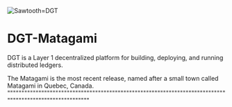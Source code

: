 ![Sawtooth=DGT](http://dgt.world/images/logo.svg)

# DGT-Matagami

DGT is a Layer 1 decentralized platform for building, deploying, and running distributed ledgers.

The Matagami is the most recent release, named after a small town called Matagami in Quebec, Canada.
""""""""""""""""""""""""""""""""""""""""""""""""""""""""""""""""""""""""""""""""""""""""""""""""""""""""""
